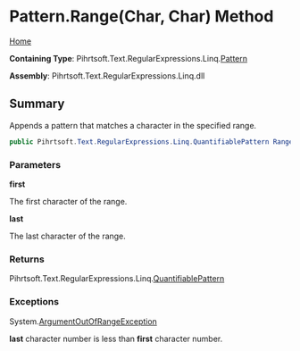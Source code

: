 # Pattern\.Range\(Char, Char\) Method

[Home](../../../../../../README.md)

**Containing Type**: Pihrtsoft\.Text\.RegularExpressions\.Linq\.[Pattern](../README.md)

**Assembly**: Pihrtsoft\.Text\.RegularExpressions\.Linq\.dll

## Summary

Appends a pattern that matches a character in the specified range\.

```csharp
public Pihrtsoft.Text.RegularExpressions.Linq.QuantifiablePattern Range(char first, char last)
```

### Parameters

**first**

The first character of the range\.

**last**

The last character of the range\.

### Returns

Pihrtsoft\.Text\.RegularExpressions\.Linq\.[QuantifiablePattern](../../QuantifiablePattern/README.md)

### Exceptions

System\.[ArgumentOutOfRangeException](https://docs.microsoft.com/en-us/dotnet/api/system.argumentoutofrangeexception)

**last** character number is less than **first** character number\.

